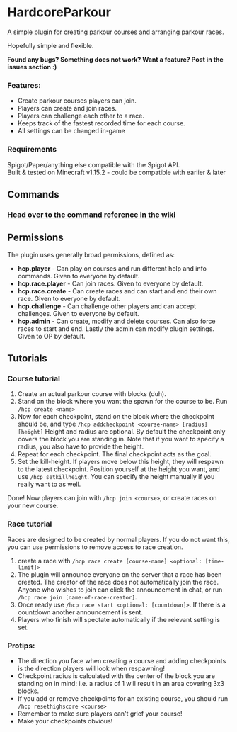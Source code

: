 # HardcoreParkour
A simple plugin for creating parkour courses and arranging parkour races.

Hopefully simple and flexible.

**Found any bugs? Something does not work? Want a feature? Post in the issues section :)**

### Features:
* Create parkour courses players can join.
* Players can create and join races.
* Players can challenge each other to a race.
* Keeps track of the fastest recorded time for each course.
* All settings can be changed in-game


### Requirements
Spigot/Paper/anything else compatible with the Spigot API.<br>
Built & tested on Minecraft v1.15.2 - could be compatible with earlier & later


## Commands
### [Head over to the command reference in the wiki](https://github.com/SondreKindem/HardcoreParkour/wiki/Command-reference)

## Permissions
The plugin uses generally broad permissions, defined as:
* **hcp.player** - Can play on courses and run different help and info commands. Given to everyone by default.
* **hcp.race.player** - Can join races. Given to everyone by default.
* **hcp.race.create** - Can create races and can start and end their own race. Given to everyone by default.
* **hcp.challenge** - Can challenge other players and can accept challenges. Given to everyone by default.
* **hcp.admin** - Can create, modify and delete courses. Can also force races to start and end. Lastly the admin can modify plugin settings. Given to OP by default.

## Tutorials

### Course tutorial
1. Create an actual parkour course with blocks (duh).
2. Stand on the block where you want the spawn for the course to be. Run `/hcp create <name>`
3. Now for each checkpoint, stand on the block where the checkpoint should be, and type `/hcp addcheckpoint <course-name> [radius] [height]` Height and radius are optional. By default the checkpoint only covers the block you are standing in. Note that if you want to specify a radius, you also have to provide the height.
4. Repeat for each checkpoint. The final checkpoint acts as the goal.
5. Set the kill-height. If players move below this height, they will respawn to the latest checkpoint. Position yourself at the height you want, and use `/hcp setkillheight`. You can specify the height manually if you really want to as well.

Done! Now players can join with `/hcp join <course>`, or create races on your new course.


### Race tutorial
Races are designed to be created by normal players. If you do not want this, you can use permissions to remove access to race creation.
1. create a race with `/hcp race create [course-name] <optional: [time-limit]>`
2. The plugin will announce everyone on the server that a race has been created. The creator of the race does not automatically join the race. Anyone who wishes to join can click the announcement in chat, or run `/hcp race join [name-of-race-creator]`.
3. Once ready use `/hcp race start <optional: [countdown]>`. If there is a countdown another announcement is sent.
4. Players who finish will spectate automatically if the relevant setting is set. 


### Protips:
* The direction you face when creating a course and adding checkpoints is the direction players will look when respawning!
* Checkpoint radius is calculated with the center of the block you are standing on in mind: i.e. a radius of 1 will result in an area covering 3x3 blocks.
* If you add or remove checkpoints for an existing course, you should run `/hcp resethighscore <course>`
* Remember to make sure players can't grief your course!
* Make your checkpoints obvious!
